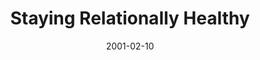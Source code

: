 ---
layout: message
category: message
series: "Millennium Makeover"
title: "Staying Relationally Healthy"
date: 2001-02-10
message_id: 344
---